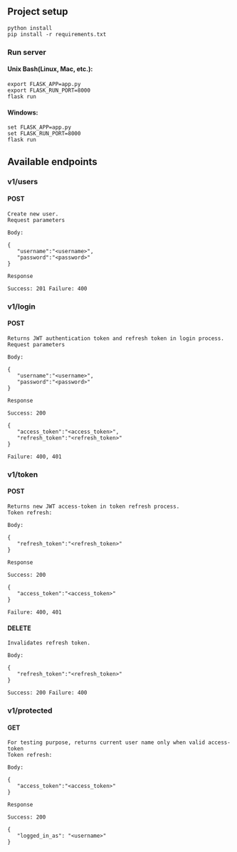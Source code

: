 ## Project setup
```
python install
pip install -r requirements.txt

```

### Run server
#### Unix Bash(Linux, Mac, etc.):
```
export FLASK_APP=app.py
export FLASK_RUN_PORT=8000
flask run
```
#### Windows:
```
set FLASK_APP=app.py
set FLASK_RUN_PORT=8000
flask run
```

## Available endpoints

### v1/users
#### POST
```
Create new user.
Request parameters

Body:

{
   "username":"<username>",
   "password":"<password>"
}

Response

Success: 201 Failure: 400
```
### v1/login
#### POST
```
Returns JWT authentication token and refresh token in login process.
Request parameters

Body:

{
   "username":"<username>",
   "password":"<password>"
}

Response

Success: 200

{
   "access_token":"<access_token>",
   "refresh_token":"<refresh_token>"
}

Failure: 400, 401
```
### v1/token
#### POST
```
Returns new JWT access-token in token refresh process.
Token refresh:

Body:

{
   "refresh_token":"<refresh_token>"
}

Response

Success: 200

{
   "access_token":"<access_token>"
}

Failure: 400, 401
```
#### DELETE
```
Invalidates refresh token.

Body:

{
   "refresh_token":"<refresh_token>"
}

Success: 200 Failure: 400
```

### v1/protected
#### GET
```
For testing purpose, returns current user name only when valid access-token
Token refresh:

Body:

{
   "access_token":"<access_token>"
}

Response

Success: 200

{ 
   "logged_in_as": "<username>"
}
```
